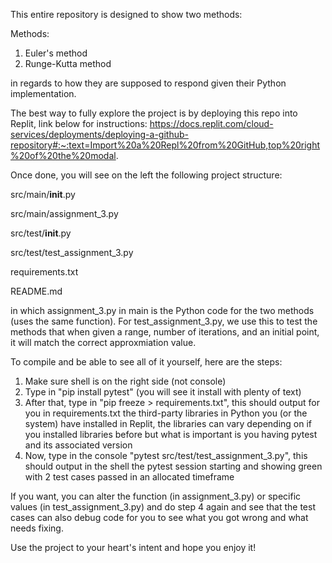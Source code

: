 This entire repository is designed to show two methods:

Methods:
1. Euler's method
2. Runge-Kutta method

in regards to how they are supposed to respond given their Python implementation.

The best way to fully explore the project is by deploying this repo into Replit, link below for instructions:
https://docs.replit.com/cloud-services/deployments/deploying-a-github-repository#:~:text=Import%20a%20Repl%20from%20GitHub,top%20right%20of%20the%20modal.

Once done, you will see on the left the following project structure:

src/main/__init__.py 

src/main/assignment_3.py

src/test/__init__.py

src/test/test_assignment_3.py

requirements.txt 

README.md 

in which assignment_3.py in main is the Python code for the two methods (uses the same function). For test_assignment_3.py, we use this to test the methods that when given a range, number of iterations, and an initial point, it will match the correct approxmiation value.

To compile and be able to see all of it yourself, here are the steps:
1. Make sure shell is on the right side (not console)
2. Type in "pip install pytest" (you will see it install with plenty of text)
3. After that, type in "pip freeze > requirements.txt", this should output for you in requirements.txt the third-party libraries in Python you (or the system) have installed in Replit, the libraries can vary depending on if you installed libraries before but what is important is you having pytest and its associated version
4. Now, type in the console "pytest src/test/test_assignment_3.py", this should output in the shell the pytest session starting and showing green with 2 test cases passed in an allocated timeframe

If you want, you can alter the function (in assignment_3.py) or specific values (in test_assignment_3.py) and do step 4 again and see that the test cases can also debug code for you to see what you got wrong and what needs fixing.

Use the project to your heart's intent and hope you enjoy it!